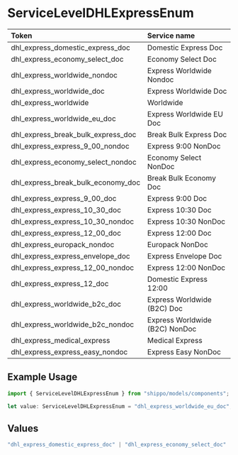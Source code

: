 # ServiceLevelDHLExpressEnum

|Token | Service name|
|:---|:---|
| dhl_express_domestic_express_doc | Domestic Express Doc|
| dhl_express_economy_select_doc | Economy Select Doc|
| dhl_express_worldwide_nondoc | Express Worldwide Nondoc|
| dhl_express_worldwide_doc | Express Worldwide Doc|
| dhl_express_worldwide | Worldwide|
| dhl_express_worldwide_eu_doc | Express Worldwide EU Doc|
| dhl_express_break_bulk_express_doc | Break Bulk Express Doc|
| dhl_express_express_9_00_nondoc | Express 9:00 NonDoc|
| dhl_express_economy_select_nondoc | Economy Select NonDoc|
| dhl_express_break_bulk_economy_doc | Break Bulk Economy Doc|
| dhl_express_express_9_00_doc | Express 9:00 Doc|
| dhl_express_express_10_30_doc | Express 10:30 Doc|
| dhl_express_express_10_30_nondoc | Express 10:30 NonDoc|
| dhl_express_express_12_00_doc | Express 12:00 Doc|
| dhl_express_europack_nondoc | Europack NonDoc|
| dhl_express_express_envelope_doc | Express Envelope Doc|
| dhl_express_express_12_00_nondoc | Express 12:00 NonDoc|
| dhl_express_express_12_doc | Domestic Express 12:00|
| dhl_express_worldwide_b2c_doc | Express Worldwide (B2C) Doc|
| dhl_express_worldwide_b2c_nondoc | Express Worldwide (B2C) NonDoc|
| dhl_express_medical_express | Medical Express|
| dhl_express_express_easy_nondoc | Express Easy NonDoc|


## Example Usage

```typescript
import { ServiceLevelDHLExpressEnum } from "shippo/models/components";

let value: ServiceLevelDHLExpressEnum = "dhl_express_worldwide_eu_doc";
```

## Values

```typescript
"dhl_express_domestic_express_doc" | "dhl_express_economy_select_doc" | "dhl_express_worldwide_nondoc" | "dhl_express_worldwide_doc" | "dhl_express_worldwide" | "dhl_express_worldwide_eu_doc" | "dhl_express_break_bulk_express_doc" | "dhl_express_express_9_00_nondoc" | "dhl_express_economy_select_nondoc" | "dhl_express_break_bulk_economy_doc" | "dhl_express_express_9_00_doc" | "dhl_express_express_10_30_doc" | "dhl_express_express_10_30_nondoc" | "dhl_express_express_12_00_doc" | "dhl_express_europack_nondoc" | "dhl_express_express_envelope_doc" | "dhl_express_express_12_00_nondoc" | "dhl_express_express_12_doc" | "dhl_express_worldwide_b2c_doc" | "dhl_express_worldwide_b2c_nondoc" | "dhl_express_medical_express" | "dhl_express_express_easy_nondoc"
```